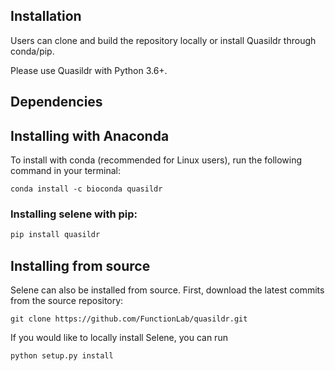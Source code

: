 Installation
------------------

Users can clone and build the repository locally or install Quasildr through conda/pip. 

Please use Quasildr with Python 3.6+.

## Dependencies

## Installing with Anaconda

To install with conda (recommended for Linux users), run the following command in your terminal:
```
conda install -c bioconda quasildr
```

### Installing selene with pip:

```sh
pip install quasildr
```


## Installing from source

Selene can also be installed from source.
First, download the latest commits from the source repository:
```
git clone https://github.com/FunctionLab/quasildr.git
```

If you would like to locally install Selene, you can run
```sh
python setup.py install
```
